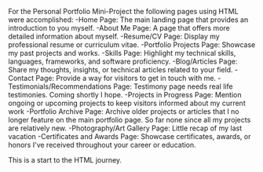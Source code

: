 For the Personal Portfolio Mini-Project the following pages using HTML were accomplished:
-Home Page:
The main landing page that provides an introduction to you myself.
-About Me Page:
A page that offers more detailed information about myself.
-Resume/CV Page:
Display my professional resume or curriculum vitae.
-Portfolio Projects Page:
Showcase my past projects and works.
-Skills Page:
Highlight my technical skills, languages, frameworks, and software proficiency.
-Blog/Articles Page:
Share my thoughts, insights, or technical articles related to your field.
-Contact Page:
Provide a way for visitors to get in touch with me.
-Testimonials/Recommendations Page:
Testimony page needs real life testimonies. Coming shortly I hope.
-Projects in Progress Page:
Mention ongoing or upcoming projects to keep visitors informed about my current work
-Portfolio Archive Page:
Archive older projects or articles that I no longer feature on the main portfolio page. So far none since all my projects are relatively new.
-Photography/Art Gallery Page:
Little recap of my last vacation
-Certificates and Awards Page:
Showcase certificates, awards, or honors I've received throughout your career or education.

This is a start to the HTML journey. 